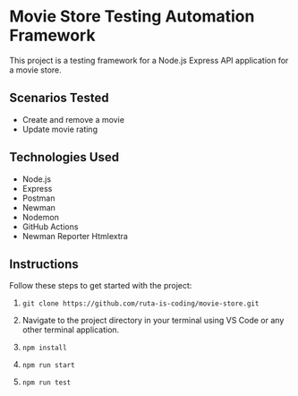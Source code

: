 # Movie Store Testing Automation Framework

This project is a testing framework for a Node.js Express API application for a movie store.

## Scenarios Tested
- Create and remove a movie
- Update movie rating

## Technologies Used
- Node.js
- Express
- Postman
- Newman
- Nodemon
- GitHub Actions
- Newman Reporter Htmlextra

## Instructions
Follow these steps to get started with the project:
1. ```Clone the repository
   git clone https://github.com/ruta-is-coding/movie-store.git
2. Navigate to the project directory in your terminal using VS Code or any other terminal application.
3. ```Install dependencies
   npm install
4. ```Start the server
   npm run start
5. ```Open a new terminal and run the tests
   npm run test
